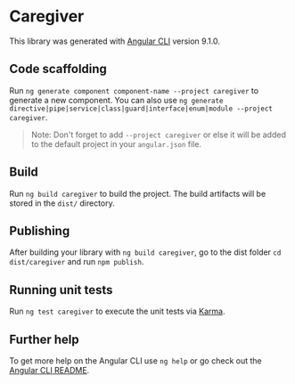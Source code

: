 # Caregiver

This library was generated with [Angular CLI](https://github.com/angular/angular-cli) version 9.1.0.

## Code scaffolding

Run `ng generate component component-name --project caregiver` to generate a new component. You can also use `ng generate directive|pipe|service|class|guard|interface|enum|module --project caregiver`.
> Note: Don't forget to add `--project caregiver` or else it will be added to the default project in your `angular.json` file. 

## Build

Run `ng build caregiver` to build the project. The build artifacts will be stored in the `dist/` directory.

## Publishing

After building your library with `ng build caregiver`, go to the dist folder `cd dist/caregiver` and run `npm publish`.

## Running unit tests

Run `ng test caregiver` to execute the unit tests via [Karma](https://karma-runner.github.io).

## Further help

To get more help on the Angular CLI use `ng help` or go check out the [Angular CLI README](https://github.com/angular/angular-cli/blob/master/README.md).
